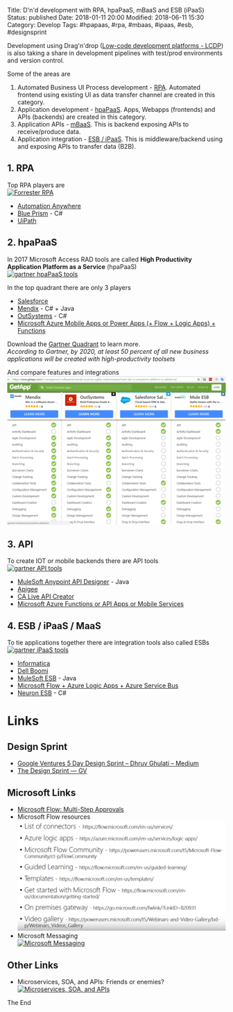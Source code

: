Title: D'n'd development with RPA, hpaPaaS, mBaaS and ESB (iPaaS)
Status: published
Date: 2018-01-11 20:00
Modified: 2018-06-11 15:30
Category: Develop
Tags: #hpapaas, #rpa, #mbaas, #ipaas, #esb, #designsprint

Development using Drag'n'drop ([Low-code development platforms - LCDP](https://en.wikipedia.org/wiki/Low-code_development_platforms))
 is also taking a share in development pipelines with test/prod environments and version control.

Some of the areas are

1. Automated Business UI Process development - [RPA](https://en.wikipedia.org/wiki/Robotic_process_automation). Automated frontend using existing UI as data transfer channel are created in this category. 
2. Application development - [hpaPaaS](https://en.wikipedia.org/wiki/Platform_as_a_service). Apps, Webapps (frontends) and APIs (backends) are created in this category.
3. Application APIs - [mBaaS](https://en.wikipedia.org/wiki/Mobile_backend_as_a_service). This is backend exposing APIs to receive/produce data.
4. Application integration - [ESB / iPaaS](https://en.wikipedia.org/wiki/Enterprise_service_bus). This is middleware/backend using and exposing APIs to transfer data (B2B).

## 1. RPA

Top RPA players are  
[![Forrester RPA](https://discourse-cdn-sjc1.com/business2/uploads/uipath/optimized/2X/6/640e7c77d0e13254150952ee7d6ed66959201abf_1_577x500.png)](https://forum.uipath.com/t/uipath-vs-other-rpa-vendor/1748/9)

* [Automation Anywhere](https://www.automationanywhere.com/)
* [Blue Prism](http://www.blueprism.com/) - C#
* [UiPath](https://www.uipath.com/)

## 2. hpaPaaS

In 2017 Microsoft Access RAD tools are called **High Productivity Application Platform as a Service** (hpaPaaS)  
[![gartner hpaPaaS tools](https://images.mendix.com/wp-content/uploads/Gartner-High-Productivity-aPaaS-Magic-Quadrant.png)](https://www.mendix.com/resources/gartner-high-productivity-apaas/)

In the top quadrant there are only 3 players

* [Salesforce](https://www.salesforce.com/)
* [Mendix](https://www.mendix.com/) - C# + Java
* [OutSystems](https://www.outsystems.com/) - C#
* [Microsoft Azure Mobile Apps or Power Apps (+ Flow + Logic Apps) + Functions](https://www.youtube.com/watch?v=hFwiZYxQboQ)

Download the [Gartner Quadrant](https://www.mendix.com/resources/gartner-high-productivity-apaas/) to learn more.  
*According to Gartner, by 2020, at least 50 percent of all new business applications will be created with high-productivity toolsets*

And compare features and integrations  
[![compare features and integrations](img/2018/2018-01-11-hpaPaaS1.PNG)](https://www.getapp.com/it-management-software/a/mendix-business-agility-suite/compare/mule-esb-vs-outsystems-platform-vs-salesforce/)

## 3. API

To create IOT or mobile backends there are API tools  
[![gartner API tools](https://www.gartner.com/resources/277600/277632/277632_0001.png;wa4459b121dae44439?reprintKey=1-3KZGFI4)](https://www.mulesoft.com/ty/report/gartner-magic-quadrant-api)

* [MuleSoft Anypoint API Designer](https://www.mulesoft.com/platform/api/anypoint-designer) - Java
* [Apigee](https://apigee.com/api-management/)
* [CA Live API Creator](https://www.ca.com/us/products/ca-live-api-creator.html)
* [Microsoft Azure Functions or API Apps or Mobile Services](https://azure.microsoft.com/en-us/services/functions/)

## 4. ESB / iPaaS / MaaS

To tie applications together there are integration tools also called ESBs  
[![gartner iPaaS tools](https://www.gartner.com/resources/304000/304070/304070_0001.png?reprintKey=1-3ZKX04V)](http://info.jitterbit.com/Adwords-Gartner-Magic-Quadrant-iPaaS-2017-Report.html)

* [Informatica](https://www.informatica.com)
* [Dell Boomi](https://boomi.com)
* [MuleSoft ESB](https://www.mulesoft.com/platform/soa/mule-esb-open-source-esb) - Java
* [Microsoft Flow + Azure Logic Apps + Azure Service Bus](https://www.youtube.com/watch?v=hFwiZYxQboQ)
* [Neuron ESB](http://www.neuronesb.com/#) - C#

# Links

## Design Sprint

* [Google Ventures 5 Day Design Sprint – Dhruv Ghulati – Medium](https://medium.com/@dhruvghulati/google-ventures-5-day-design-sprint-1b3a07c93864)
* [The Design Sprint — GV](http://www.gv.com/sprint/)

## Microsoft Links

* [Microsoft Flow: Multi-Step Approvals](https://www.youtube.com/watch?v=f6ysuQUZ2wQ)
* Microsoft Flow resources  
[![Microsoft Flow resources](img/2018/2018-01-11-hpaPaaS2.PNG)](https://youtu.be/hFwiZYxQboQ?t=34m43s)
* Microsoft Messaging  
[![Microsoft Messaging](https://www.servicebus360.com/wp-content/uploads/2017/08/azure-service-bus-event-hub-event-grid.jpg)](https://www.servicebus360.com/blogs/azure-service-bus-event-hub-event-grid-one-choose/)

## Other Links

* Microservices, SOA, and APIs: Friends or enemies?  
[![Microservices, SOA, and APIs](https://www.ibm.com/developerworks/websphere/library/techarticles/1601_clark-trs/images/figure8.jpg)](https://www.ibm.com/developerworks/websphere/library/techarticles/1601_clark-trs/1601_clark.html)

The End
